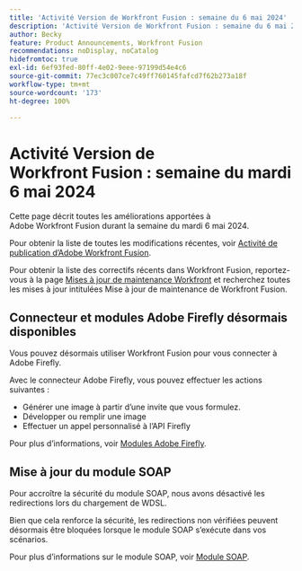 ```yaml
---
title: 'Activité Version de Workfront Fusion : semaine du 6 mai 2024'
description: 'Activité Version de Workfront Fusion : semaine du 6 mai 2024'
author: Becky
feature: Product Announcements, Workfront Fusion
recommendations: noDisplay, noCatalog
hidefromtoc: true
exl-id: 6ef93fed-80ff-4e02-9eee-97199d54e4c6
source-git-commit: 77ec3c007ce7c49ff760145fafcd7f62b273a18f
workflow-type: tm+mt
source-wordcount: '173'
ht-degree: 100%

---
```


# Activité Version de Workfront Fusion : semaine du mardi 6 mai 2024

Cette page décrit toutes les améliorations apportées à Adobe Workfront Fusion durant la semaine du mardi 6 mai 2024.

Pour obtenir la liste de toutes les modifications récentes, voir [Activité de publication d’Adobe Workfront Fusion](/help/workfront-fusion/fusion-product-releases/fusion-release-activity.md).

Pour obtenir la liste des correctifs récents dans Workfront Fusion, reportez-vous à la page [Mises à jour de maintenance Workfront](https://experienceleague.adobe.com/docs/workfront-known-issues/releases/current-updates.html?lang=fr) et recherchez toutes les mises à jour intitulées Mise à jour de maintenance de Workfront Fusion.

## Connecteur et modules Adobe Firefly désormais disponibles

Vous pouvez désormais utiliser Workfront Fusion pour vous connecter à Adobe Firefly.

Avec le connecteur Adobe Firefly, vous pouvez effectuer les actions suivantes :

* Générer une image à partir d’une invite que vous formulez.
* Développer ou remplir une image
* Effectuer un appel personnalisé à l’API Firefly

Pour plus d’informations, voir [Modules Adobe Firefly](/help/workfront-fusion/references/apps-and-modules/adobe-connectors/adobe-firefly-modules.md).

## Mise à jour du module SOAP

Pour accroître la sécurité du module SOAP, nous avons désactivé les redirections lors du chargement de WDSL.

Bien que cela renforce la sécurité, les redirections non vérifiées peuvent désormais être bloquées lorsque le module SOAP s’exécute dans vos scénarios.

Pour plus d’informations sur le module SOAP, voir [Module SOAP](/help/workfront-fusion/references/apps-and-modules/universal-connectors/soap-module.md).
